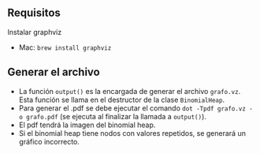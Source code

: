 ## Requisitos
Instalar graphviz
* Mac: `brew install graphviz`

## Generar el archivo
* La función `output()` es la encargada de generar el archivo `grafo.vz`. Esta función se llama en el destructor de la clase `BinomialHeap`.
* Para generar el .pdf se debe ejecutar el comando `dot -Tpdf grafo.vz -o grafo.pdf` (se ejecuta al finalizar la llamada a `output()`).
* El pdf tendrá la imagen del binomial heap.
* Si el binomial heap tiene nodos con valores repetidos, se generará un gráfico incorrecto.
